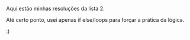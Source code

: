 Aqui estão minhas resoluções da lista 2.

Até certo ponto, usei apenas if else/loops para forçar a prática da lógica.

:)
